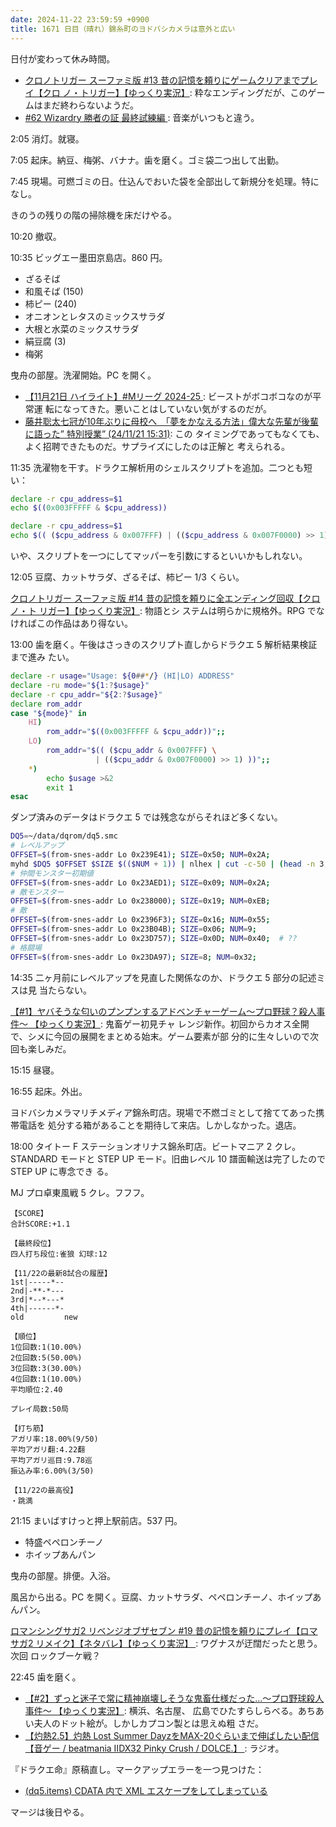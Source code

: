 ```yaml
---
date: 2024-11-22 23:59:59 +0900
title: 1671 日目（晴れ）錦糸町のヨドバシカメラは意外と広い
---
```


日付が変わって休み時間。

* [クロノトリガー スーファミ版 #13 昔の記憶を頼りにゲームクリアまでプレイ【クロ
  ノ・トリガー】【ゆっくり実況】](https://www.youtube.com/watch?v=Yu6WViJ4kLQ):
  粋なエンディングだが、このゲームはまだ終わらないようだ。
* [#62 Wizardry 勝者の証 最終試練編
  ](https://www.youtube.com/watch?v=1sv1Xssschc): 音楽がいつもと違う。

2:05 消灯。就寝。

7:05 起床。納豆、梅粥、バナナ。歯を磨く。ゴミ袋二つ出して出勤。

7:45 現場。可燃ゴミの日。仕込んでおいた袋を全部出して新規分を処理。特になし。

きのうの残りの階の掃除機を床だけやる。

10:20 撤収。

10:35 ビッグエー墨田京島店。860 円。

* ざるそば
* 和風そば (150)
* 柿ピー (240)
* オニオンとレタスのミックスサラダ
* 大根と水菜のミックスサラダ
* 絹豆腐 (3)
* 梅粥

曳舟の部屋。洗濯開始。PC を開く。

* [【11月21日 ハイライト】#Mリーグ 2024-25
  ](https://www.youtube.com/watch?v=NAC0loEPhVY): ビーストがボコボコなのが平常運
  転になってきた。悪いことはしていない気がするのだが。
* [藤井聡太七冠が10年ぶりに母校へ　「夢をかなえる方法」偉大な先輩が後輩に語った”
  特別授業” (24/11/21 15:31)](https://www.youtube.com/watch?v=AC0I4wVaw14): この
  タイミングであってもなくても、よく招聘できたものだ。サプライズにしたのは正解と
  考えられる。

11:35 洗濯物を干す。ドラクエ解析用のシェルスクリプトを追加。二つとも短い：

```bash
declare -r cpu_address=$1
echo $((0x003FFFFF & $cpu_address))
```

```bash
declare -r cpu_address=$1
echo $(( ($cpu_address & 0x007FFF) | (($cpu_address & 0x007F0000) >> 1) ))
```

いや、スクリプトを一つにしてマッパーを引数にするといいかもしれない。

12:05 豆腐、カットサラダ、ざるそば、柿ピー 1/3 くらい。

[クロノトリガー スーファミ版 #14 昔の記憶を頼りに全エンディング回収【クロノ・ト
リガー】【ゆっくり実況】](https://www.youtube.com/watch?v=NJqZvAFf8iY): 物語とシ
ステムは明らかに規格外。RPG でなければこの作品はあり得ない。

13:00 歯を磨く。午後はさっきのスクリプト直しからドラクエ 5 解析結果検証まで進み
たい。

```bash
declare -r usage="Usage: ${0##*/} (HI|LO) ADDRESS"
declare -ru mode="${1:?$usage}"
declare -r cpu_addr="${2:?$usage}"
declare rom_addr
case "${mode}" in
    HI)
        rom_addr="$((0x003FFFFF & $cpu_addr))";;
    LO)
        rom_addr="$(( ($cpu_addr & 0x007FFF) \
                   | (($cpu_addr & 0x007F0000) >> 1) ))";;
    *)
        echo $usage >&2
        exit 1
esac
```

ダンプ済みのデータはドラクエ 5 では残念ながらそれほど多くない。

```bash
DQ5=~/data/dqrom/dq5.smc
# レベルアップ
OFFSET=$(from-snes-addr Lo 0x239E41); SIZE=0x50; NUM=0x2A;
myhd $DQ5 $OFFSET $SIZE $(($NUM + 1)) | nlhex | cut -c-50 | (head -n 3; tail -n 3)
# 仲間モンスター初期値
OFFSET=$(from-snes-addr Lo 0x23AED1); SIZE=0x09; NUM=0x2A;
# 敵モンスター
OFFSET=$(from-snes-addr Lo 0x238000); SIZE=0x19; NUM=0xEB;
# 敵
OFFSET=$(from-snes-addr Lo 0x2396F3); SIZE=0x16; NUM=0x55;
OFFSET=$(from-snes-addr Lo 0x23B04B); SIZE=0x06; NUM=9;
OFFSET=$(from-snes-addr Lo 0x23D757); SIZE=0x0D; NUM=0x40;  # ??
# 格闘場
OFFSET=$(from-snes-addr Lo 0x23DA97); SIZE=8; NUM=0x32;
```

14:35 二ヶ月前にレベルアップを見直した関係なのか、ドラクエ 5 部分の記述ミスは見
当たらない。

[【#1】ヤバそうな匂いのプンプンするアドベンチャーゲーム～プロ野球？殺人事件～
【ゆっくり実況】](https://www.youtube.com/watch?v=2uAPUKcBdlE): 鬼畜ゲー初見チャ
レンジ新作。初回からカオス全開で、シメに今回の展開をまとめる始末。ゲーム要素が部
分的に生々しいので次回も楽しみだ。

15:15 昼寝。

16:55 起床。外出。

ヨドバシカメラマリチメディア錦糸町店。現場で不燃ゴミとして捨ててあった携帯電話を
処分する箱があることを期待して来店。しかしなかった。退店。

18:00 タイトー F ステーションオリナス錦糸町店。ビートマニア 2 クレ。STANDARD
モードと STEP UP モード。旧曲レベル 10 譜面輸送は完了したので STEP UP に専念でき
る。

MJ プロ卓東風戦 5 クレ。フフフ。

```text
【SCORE】
合計SCORE:+1.1

【最終段位】
四人打ち段位:雀狼 幻球:12

【11/22の最新8試合の履歴】
1st|-----*--
2nd|-**-*---
3rd|*--*---*
4th|------*-
old         new

【順位】
1位回数:1(10.00%)
2位回数:5(50.00%)
3位回数:3(30.00%)
4位回数:1(10.00%)
平均順位:2.40

プレイ局数:50局

【打ち筋】
アガリ率:18.00%(9/50)
平均アガリ翻:4.22翻
平均アガリ巡目:9.78巡
振込み率:6.00%(3/50)

【11/22の最高役】
・跳満
```

21:15 まいばすけっと押上駅前店。537 円。

* 特盛ペペロンチーノ
* ホイップあんパン

曳舟の部屋。排便。入浴。

風呂から出る。PC を開く。豆腐、カットサラダ、ペペロンチーノ、ホイップあんパン。

[ロマンシングサガ2 リベンジオブザセブン #19 昔の記憶を頼りにプレイ【ロマサガ2
リメイク】【ネタバレ】【ゆっくり実況】
](https://www.youtube.com/watch?v=h1axddzlBTI): ワグナスが迂闊だったと思う。次回
ロックブーケ戦？

22:45 歯を磨く。

* [【#2】ずっと迷子で常に精神崩壊しそうな鬼畜仕様だった...～プロ野球殺人事件～
  【ゆっくり実況】](https://www.youtube.com/watch?v=nDpHwrqbR1E): 横浜、名古屋、
  広島でひたすらしらべる。あちあい夫人のドット絵が。しかしカプコン製とは思えぬ粗
  さだ。
* [【灼熱2.5】灼熱 Lost Summer DayzをMAX-20ぐらいまで伸ばしたい配信【音ゲー /
  beatmania IIDX32 Pinky Crush / DOLCE.】
  ](https://www.youtube.com/watch?v=R02EqFpZRl0): ラジオ。

『ドラクエ命』原稿直し。マークアップエラーを一つ見つけた：

* [(dq5.items) CDATA 内で XML エスケープをしてしまっている
  ](https://github.com/showa-yojyo/dqbook/issues/104)

マージは後日やる。
